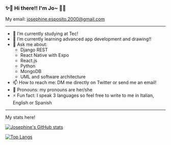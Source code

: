 ### ✨👋  Hi there!! I'm Jo~  👋✨ 

My email: josephine.esposito.2000@gmail.com

---

- 🔭 I’m currently studying at Tec!
- 🌱 I’m currently learning advanced app development and drawing!!
- 💬 Ask me about:
   -  Django REST
   -  React Native with Expo
   -  React.js
   -  Python
   -  MongoDB
   -  UML and software architecture
- 📫 How to reach me: DM me directly on Twitter or send me an email!
- 🍫 Pronouns: my pronouns are her/she
- ⚡ Fun fact: I speak 3 languages so feel free to write to me in Italian, English or Spanish

---
My stats here!

[![Josephine's GitHub stats](https://github-readme-stats.vercel.app/api?username=josephineesposito&count_private=true&show_icons=true&theme=gruvbox)](https://github.com/josephineesposito/github-readme-stats)

[![Top Langs](https://github-readme-stats.vercel.app/api/top-langs/?username=josephineesposito&layout=compact&count_private=true&show_icons=true&theme=gruvbox)](https://github.com/josephineesposito/github-readme-stats)
